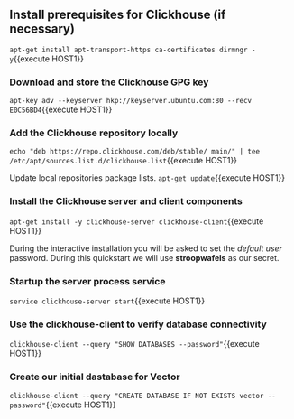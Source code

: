 ## Install prerequisites for Clickhouse (if necessary)

`apt-get install apt-transport-https ca-certificates dirmngr -y`{{execute HOST1}}

### Download and store the Clickhouse GPG key

`apt-key adv --keyserver hkp://keyserver.ubuntu.com:80 --recv E0C56BD4`{{execute HOST1}}

### Add the Clickhouse repository locally

`echo "deb https://repo.clickhouse.com/deb/stable/ main/" | tee /etc/apt/sources.list.d/clickhouse.list`{{execute HOST1}}

Update local repositories package lists.
`apt-get update`{{execute HOST1}}

### Install the Clickhouse server and  client components

`apt-get install -y clickhouse-server clickhouse-client`{{execute HOST1}}

During the interactive installation you will be asked to set the *default user* password. During this quickstart we will use **stroopwafels** as our secret.

### Startup the server process service
`service clickhouse-server start`{{execute HOST1}}

### Use the clickhouse-client to verify database connectivity
`clickhouse-client --query "SHOW DATABASES --password"`{{execute HOST1}}

### Create our initial dastabase for Vector
`clickhouse-client --query "CREATE DATABASE IF NOT EXISTS vector --password"`{{execute HOST1}}
